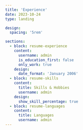 ```yaml
---
title: 'Experience'
date: 2023-10-24
type: landing

design:
  spacing: '5rem'

sections:
  - block: resume-experience
    content:
      username: admin
      is_education_first: false
      only_work: true
    design:
      date_format: 'January 2006'
  - block: resume-skills
    content:
      title: Skills & Hobbies
      username: admin
    design:
      show_skill_percentage: true
  - block: resume-languages
    content:
      title: Languages
      username: admin
---
```

